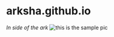# arksha.github.io
*In side of the ark*
![this is the sample pic](C:\Users\gongting\Desktop\shomai.jpg)

